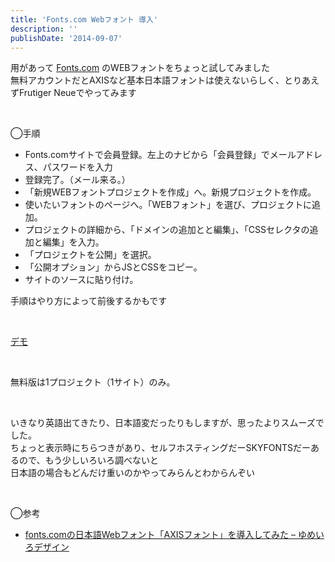 ```yaml
---
title: 'Fonts.com Webフォント 導入'
description: ''
publishDate: '2014-09-07'
---
```


<p>用があって <a href="http://www.fonts.com/ja/">Fonts.com</a> のWEBフォントをちょっと試してみました<br>
無料アカウントだとAXISなど基本日本語フォントは使えないらしく、とりあえずFrutiger Neueでやってみます</p>
<p>&nbsp;</p>
<p>◯手順</p>
<ul>
<li>Fonts.comサイトで会員登録。左上のナビから「会員登録」でメールアドレス、パスワードを入力</li>
<li>登録完了。（メール来る。）</li>
<li>「新規WEBフォントプロジェクトを作成」へ。新規プロジェクトを作成。</li>
<li>使いたいフォントのページへ。「WEBフォント」を選び、プロジェクトに追加。</li>
<li>プロジェクトの詳細から、「ドメインの追加とと編集」、「CSSセレクタの追加と編集」を入力。</li>
<li>「プロジェクトを公開」を選択。</li>
<li>「公開オプション」からJSとCSSをコピー。</li>
<li>サイトのソースに貼り付け。</li>
</ul>
<p>手順はやり方によって前後するかもです</p>
<p>&nbsp;</p>
<p><a href="https://archive.yuheijotaki.com/demo/webfont/">デモ</a></p>
<p>&nbsp;</p>
<p>無料版は1プロジェクト（1サイト）のみ。</p>
<p>&nbsp;</p>
<p>いきなり英語出てきたり、日本語変だったりもしますが、思ったよりスムーズでした。<br>
ちょっと表示時にちらつきがあり、セルフホスティングだーSKYFONTSだーあるので、もう少しいろいろ調べないと<br>
日本語の場合もどんだけ重いのかやってみらんとわからんぞい</p>
<p>&nbsp;</p>
<p>◯参考</p>
<ul>
<li><a href="http://yumeirodesign.jp/blog/201310/fontscom.html">fonts.comの日本語Webフォント「AXISフォント」を導入してみた – ゆめいろデザイン</a></li>
</ul>
